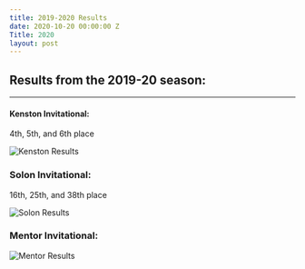 ```yaml
---
title: 2019-2020 Results
date: 2020-10-20 00:00:00 Z
Title: 2020
layout: post
---
```


## Results from the 2019-20 season:
---
#### Kenston Invitational:
4th, 5th, and 6th place

![Kenston Results]({{site.baseurl}}/_posts/96C3EA26-F904-4954-B22B-8069F474A51E.jpeg)

### Solon Invitational:
16th, 25th, and 38th place

![Solon Results]({{site.baseurl}}/_posts/48D29A55-5DDD-43E0-A76C-01A2B10ED78E.jpeg)
### Mentor Invitational:

![Mentor Results]({{site.baseurl}}/_posts/246A529F-D135-422E-A26E-758577E4AEA3.jpeg)
